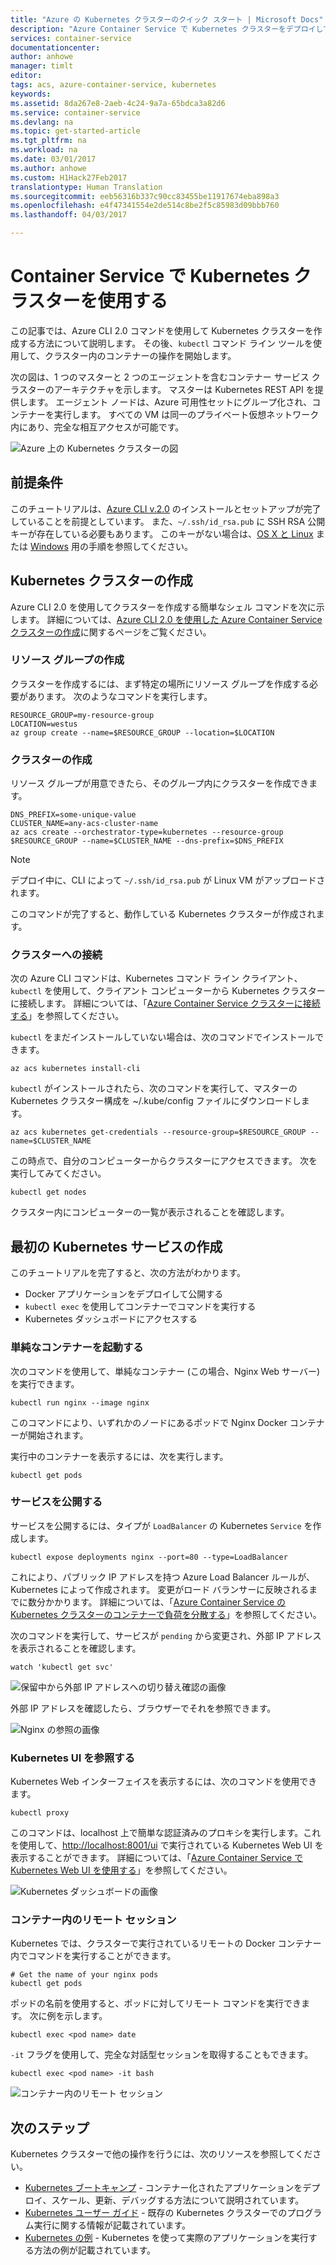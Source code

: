 ```yaml
---
title: "Azure の Kubernetes クラスターのクイック スタート | Microsoft Docs"
description: "Azure Container Service で Kubernetes クラスターをデプロイして使ってみます"
services: container-service
documentationcenter: 
author: anhowe
manager: timlt
editor: 
tags: acs, azure-container-service, kubernetes
keywords: 
ms.assetid: 8da267e8-2aeb-4c24-9a7a-65bdca3a82d6
ms.service: container-service
ms.devlang: na
ms.topic: get-started-article
ms.tgt_pltfrm: na
ms.workload: na
ms.date: 03/01/2017
ms.author: anhowe
ms.custom: H1Hack27Feb2017
translationtype: Human Translation
ms.sourcegitcommit: eeb56316b337c90cc83455be11917674eba898a3
ms.openlocfilehash: e4f47341554e2de514c8be2f5c85983d09bbb760
ms.lasthandoff: 04/03/2017

---
```


# <a name="get-started-with-a-kubernetes-cluster-in-container-service"></a>Container Service で Kubernetes クラスターを使用する


この記事では、Azure CLI 2.0 コマンドを使用して Kubernetes クラスターを作成する方法について説明します。 その後、`kubectl` コマンド ライン ツールを使用して、クラスター内のコンテナーの操作を開始します。

次の図は、1 つのマスターと 2 つのエージェントを含むコンテナー サービス クラスターのアーキテクチャを示します。 マスターは Kubernetes REST API を提供します。 エージェント ノードは、Azure 可用性セットにグループ化され、コンテナーを実行します。 すべての VM は同一のプライベート仮想ネットワーク内にあり、完全な相互アクセスが可能です。

![Azure 上の Kubernetes クラスターの図](media/container-service-kubernetes-walkthrough/kubernetes.png)

## <a name="prerequisites"></a>前提条件
このチュートリアルは、[Azure CLI v.2.0](/cli/azure/install-az-cli2) のインストールとセットアップが完了していることを前提としています。 また、`~/.ssh/id_rsa.pub` に SSH RSA 公開キーが存在している必要もあります。 このキーがない場合は、[OS X と Linux](../virtual-machines/linux/mac-create-ssh-keys.md) または [Windows](../virtual-machines/linux/ssh-from-windows.md) 用の手順を参照してください。






## <a name="create-your-kubernetes-cluster"></a>Kubernetes クラスターの作成

Azure CLI 2.0 を使用してクラスターを作成する簡単なシェル コマンドを次に示します。 詳細については、[Azure CLI 2.0 を使用した Azure Container Service クラスターの作成](container-service-create-acs-cluster-cli.md)に関するページをご覧ください。

### <a name="create-a-resource-group"></a>リソース グループの作成
クラスターを作成するには、まず特定の場所にリソース グループを作成する必要があります。 次のようなコマンドを実行します。

```console
RESOURCE_GROUP=my-resource-group
LOCATION=westus
az group create --name=$RESOURCE_GROUP --location=$LOCATION
```

### <a name="create-a-cluster"></a>クラスターの作成
リソース グループが用意できたら、そのグループ内にクラスターを作成できます。

```console
DNS_PREFIX=some-unique-value
CLUSTER_NAME=any-acs-cluster-name
az acs create --orchestrator-type=kubernetes --resource-group $RESOURCE_GROUP --name=$CLUSTER_NAME --dns-prefix=$DNS_PREFIX
```

> [!NOTE]
> デプロイ中に、CLI によって `~/.ssh/id_rsa.pub` が Linux VM がアップロードされます。
>

このコマンドが完了すると、動作している Kubernetes クラスターが作成されます。

### <a name="connect-to-the-cluster"></a>クラスターへの接続

次の Azure CLI コマンドは、Kubernetes コマンド ライン クライアント、`kubectl` を使用して、クライアント コンピューターから Kubernetes クラスターに接続します。 詳細については、「[Azure Container Service クラスターに接続する](container-service-connect.md)」を参照してください。

`kubectl` をまだインストールしていない場合は、次のコマンドでインストールできます。

```console
az acs kubernetes install-cli
```

`kubectl` がインストールされたら、次のコマンドを実行して、マスターの Kubernetes クラスター構成を ~/.kube/config ファイルにダウンロードします。

```console
az acs kubernetes get-credentials --resource-group=$RESOURCE_GROUP --name=$CLUSTER_NAME
```

この時点で、自分のコンピューターからクラスターにアクセスできます。 次を実行してみてください。
```console
kubectl get nodes
```

クラスター内にコンピューターの一覧が表示されることを確認します。

## <a name="create-your-first-kubernetes-service"></a>最初の Kubernetes サービスの作成

このチュートリアルを完了すると、次の方法がわかります。
 * Docker アプリケーションをデプロイして公開する
 * `kubectl exec` を使用してコンテナーでコマンドを実行する 
 * Kubernetes ダッシュボードにアクセスする

### <a name="start-a-simple-container"></a>単純なコンテナーを起動する
次のコマンドを使用して、単純なコンテナー (この場合、Nginx Web サーバー) を実行できます。

```console
kubectl run nginx --image nginx
```

このコマンドにより、いずれかのノードにあるポッドで Nginx Docker コンテナーが開始されます。

実行中のコンテナーを表示するには、次を実行します。

```console
kubectl get pods
```

### <a name="expose-the-service-to-the-world"></a>サービスを公開する
サービスを公開するには、タイプが `LoadBalancer` の Kubernetes `Service` を作成します。

```console
kubectl expose deployments nginx --port=80 --type=LoadBalancer
```

これにより、パブリック IP アドレスを持つ Azure Load Balancer ルールが、Kubernetes によって作成されます。 変更がロード バランサーに反映されるまでに数分かかります。 詳細については、「[Azure Container Service の Kubernetes クラスターのコンテナーで負荷を分散する](container-service-kubernetes-load-balancing.md)」を参照してください。

次のコマンドを実行して、サービスが `pending` から変更され、外部 IP アドレスを表示されることを確認します。

```console
watch 'kubectl get svc'
```

  ![保留中から外部 IP アドレスへの切り替え確認の画像](media/container-service-kubernetes-walkthrough/kubernetes-nginx3.png)

外部 IP アドレスを確認したら、ブラウザーでそれを参照できます。

  ![Nginx の参照の画像](media/container-service-kubernetes-walkthrough/kubernetes-nginx4.png)  


### <a name="browse-the-kubernetes-ui"></a>Kubernetes UI を参照する
Kubernetes Web インターフェイスを表示するには、次のコマンドを使用できます。

```console
kubectl proxy
```
このコマンドは、localhost 上で簡単な認証済みのプロキシを実行します。これを使用して、[http://localhost:8001/ui](http://localhost:8001/ui) で実行されている Kubernetes Web UI を表示することができます。 詳細については、「[Azure Container Service で Kubernetes Web UI を使用する](container-service-kubernetes-ui.md)」を参照してください。

![Kubernetes ダッシュボードの画像](media/container-service-kubernetes-walkthrough/kubernetes-dashboard.png)

### <a name="remote-sessions-inside-your-containers"></a>コンテナー内のリモート セッション
Kubernetes では、クラスターで実行されているリモートの Docker コンテナー内でコマンドを実行することができます。

```console
# Get the name of your nginx pods
kubectl get pods
```

ポッドの名前を使用すると、ポッドに対してリモート コマンドを実行できます。  次に例を示します。

```console
kubectl exec <pod name> date
```

`-it` フラグを使用して、完全な対話型セッションを取得することもできます。

```console
kubectl exec <pod name> -it bash
```

![コンテナー内のリモート セッション](media/container-service-kubernetes-walkthrough/kubernetes-remote.png)



## <a name="next-steps"></a>次のステップ

Kubernetes クラスターで他の操作を行うには、次のリソースを参照してください。

* [Kubernetes ブートキャンプ](https://katacoda.com/embed/kubernetes-bootcamp/1/) - コンテナー化されたアプリケーションをデプロイ、スケール、更新、デバッグする方法について説明されています。
* [Kubernetes ユーザー ガイド](http://kubernetes.io/docs/user-guide/) - 既存の Kubernetes クラスターでのプログラム実行に関する情報が記載されています。
* [Kubernetes の例](https://github.com/kubernetes/kubernetes/tree/master/examples) - Kubernetes を使って実際のアプリケーションを実行する方法の例が記載されています。

